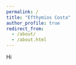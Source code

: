 ```yaml
---
permalink: /
title: "Efthymios Costa"
author_profile: true
redirect_from: 
  - /about/
  - /about.html
---
```


Hi
